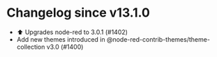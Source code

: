 # Changelog since v13.1.0
- ⬆️ Upgrades node-red to 3.0.1 (#1402) 
- Add new themes introduced in @node-red-contrib-themes/theme-collection v3.0 (#1400) 

